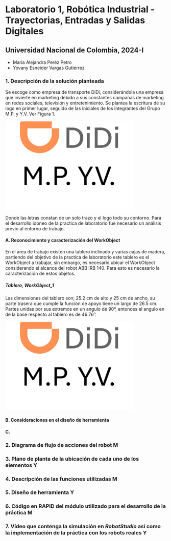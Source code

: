 # Laboratorio 1, Robótica Industrial - Trayectorias, Entradas y Salidas Digitales
## Universidad Nacional de Colombia, 2024-I
* Maria Alejandra Peréz Petro
* Yovany Esneider Vargas Gutierrez

### 1. Descripción de la solución planteada
Se escoge como empresa de transporte DiDi, considerándola una empresa que invierte en marketing debido a sus constantes campañas de marketing en redes sociales, televisión y entretenimiento. Se plantea la escritura de su logo en primer lugar, seguido de las iniciales de los integrantes del Grupo M.P. y Y.V. Ver Figura 1.

<img src="Imágenes/Logo.png" alt="Figura 1" width="400"/>
<label name="Figura 1" id = "Fig_1">

Donde las letras constan de un solo trazo y el logo todo su contorno. Para el desarrollo idóneo de la practica de laboratorio fue necesario un análisis previo al entorno de trabajo.   

#### A. Reconocimiento y caracterización del WorkObject

En el area de trabajo existen una tablero inclinado y varias cajas de madera, partiendo del objetivo de la practica de laboratorio este tablero es el WorkObject a trabajar, sin embargo, es necesario ubicar el WorkObject considerando el alcance del robot ABB IRB 140. Para esto es necesario la caracterización de estos objetos.

##### Tablero, WorkObject_1
Las dimensiones del tablero son; 25.2 cm de alto y 25 cm de ancho, su parte trasera que cumple la función de apoyo tiene un largo de 26.5 cm. Partes unidas por sus extremos en un angulo de 90°, entonces el angulo en de la base respecto al tablero es de 46.76°.

<img src="Imágenes/Logo.png" alt="Figura 1" width="400"/>

#### B. Consideraciones en el diseño de herramienta

#### C. 

### 2. Diagrama de flujo de acciones del robot M 



### 3. Plano de planta de la ubicación de cada uno de los elementos Y
### 4. Descripción de las funciones utilizadas M
### 5. Diseño de herramienta Y
### 6. Código en RAPID del módulo utilizado para el desarrollo de la práctica M
### 7. Vídeo que contenga la simulación en _RobotStudio_ así como la implementación de la práctica con los robots reales Y
